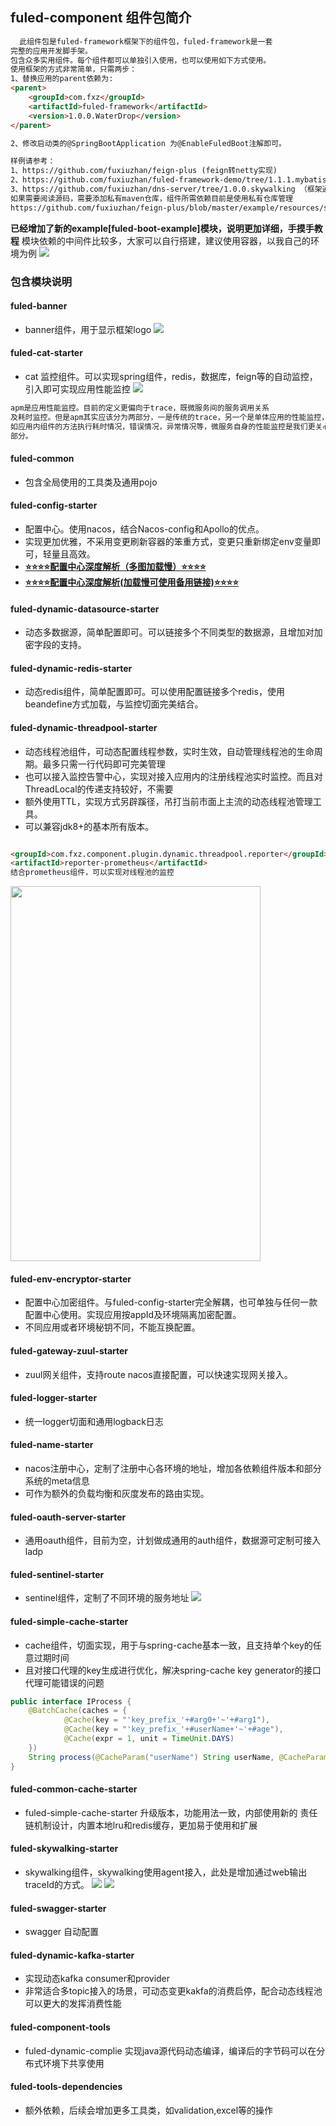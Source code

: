 ## fuled-component 组件包简介

```html
  此组件包是fuled-framework框架下的组件包，fuled-framework是一套
完整的应用开发脚手架。
包含众多实用组件。每个组件都可以单独引入使用，也可以使用如下方式使用。
使用框架的方式非常简单，只需两步：
1、替换应用的parent依赖为:
<parent>
    <groupId>com.fxz</groupId>
    <artifactId>fuled-framework</artifactId>
    <version>1.0.0.WaterDrop</version>
</parent>

2、修改启动类的@SpringBootApplication 为@EnableFuledBoot注解即可。

样例请参考：
1、https://github.com/fuxiuzhan/feign-plus (feign转netty实现)
2、https://github.com/fuxiuzhan/fuled-framework-demo/tree/1.1.1.mybatis（demo）
3、https://github.com/fuxiuzhan/dns-server/tree/1.0.0.skywalking （框架通用且清晰使用fuled-framework构建的项目）
如果需要阅读源码，需要添加私有maven仓库，组件所需依赖目前是使用私有仓库管理
https://github.com/fuxiuzhan/feign-plus/blob/master/example/resources/settings.xml

```
<b>已经增加了新的example[fuled-boot-example]模块，说明更加详细，手摸手教程</b>
模块依赖的中间件比较多，大家可以自行搭建，建议使用容器，以我自己的环境为例
![](images/docker.png)
### 包含模块说明

#### fuled-banner

- banner组件，用于显示框架logo
![](images/logo.png)
#### fuled-cat-starter

- cat 监控组件。可以实现spring组件，redis，数据库，feign等的自动监控，引入即可实现应用性能监控
![](images/cat.png)
```html
apm是应用性能监控。目前的定义更偏向于trace，既微服务间的服务调用关系
及耗时监控。但是apm其实应该分为两部分，一是传统的trace，另一个是单体应用的性能监控，
如应用内组件的方法执行耗时情况，错误情况，异常情况等，微服务自身的性能监控是我们更关心的
部分。
```

#### fuled-common

- 包含全局使用的工具类及通用pojo

#### fuled-config-starter

- 配置中心。使用nacos，结合Nacos-config和Apollo的优点。
- 实现更加优雅，不采用变更刷新容器的笨重方式，变更只重新绑定env变量即可，轻量且高效。
- [**⭐️⭐️⭐️⭐配置中心深度解析（多图加载慢）⭐️⭐⭐️⭐**](doc/deep-config.md)
- [**⭐️⭐️⭐️⭐配置中心深度解析(加载慢可使用备用链接)⭐️⭐⭐️⭐**](https://md.fuled.xyz:1234/archives/pei-zhi-zhong-xin-shen-du-jie-xi)
#### fuled-dynamic-datasource-starter

- 动态多数据源，简单配置即可。可以链接多个不同类型的数据源，且增加对加密字段的支持。

#### fuled-dynamic-redis-starter

- 动态redis组件，简单配置即可。可以使用配置链接多个redis，使用beandefine方式加载，与监控切面完美结合。

#### fuled-dynamic-threadpool-starter

- 动态线程池组件，可动态配置线程参数，实时生效，自动管理线程池的生命周期。最多只需一行代码即可完美管理
- 也可以接入监控告警中心，实现对接入应用内的注册线程池实时监控。而且对ThreadLocal的传递支持较好，不需要
- 额外使用TTL，实现方式另辟蹊径，吊打当前市面上主流的动态线程池管理工具。
- 可以兼容jdk8+的基本所有版本。

```html

<groupId>com.fxz.component.plugin.dynamic.threadpool.reporter</groupId>
<artifactId>reporter-prometheus</artifactId>
结合prometheus组件，可以实现对线程池的监控
```

<img height="600" src="images/threadpool-monitor.png" width="400"/>

#### fuled-env-encryptor-starter

- 配置中心加密组件。与fuled-config-starter完全解耦，也可单独与任何一款配置中心使用。实现应用按appId及环境隔离加密配置。
- 不同应用或者环境秘钥不同，不能互换配置。

#### fuled-gateway-zuul-starter

- zuul网关组件，支持route nacos直接配置，可以快速实现网关接入。

#### fuled-logger-starter

- 统一logger切面和通用logback日志

#### fuled-name-starter

- nacos注册中心，定制了注册中心各环境的地址，增加各依赖组件版本和部分系统的meta信息
- 可作为额外的负载均衡和灰度发布的路由实现。

#### fuled-oauth-server-starter

- 通用oauth组件，目前为空，计划做成通用的auth组件，数据源可定制可接入ladp

#### fuled-sentinel-starter

- sentinel组件，定制了不同环境的服务地址
![](images/sentinel.png)

#### fuled-simple-cache-starter

- cache组件，切面实现，用于与spring-cache基本一致，且支持单个key的任意过期时间
- 且对接口代理的key生成进行优化，解决spring-cache key generator的接口代理可能错误的问题

```java
public interface IProcess {
    @BatchCache(caches = {
            @Cache(key = "'key_prefix_'+#arg0+'~'+#arg1"),
            @Cache(key = "'key_prefix_'+#userName+'~'+#age"),
            @Cache(expr = 1, unit = TimeUnit.DAYS)
    })
    String process(@CacheParam("userName") String userName, @CacheParam("age") Integer age);
}
```

#### fuled-common-cache-starter
- fuled-simple-cache-starter 升级版本，功能用法一致，内部使用新的
责任链机制设计，内置本地lru和redis缓存，更加易于使用和扩展

#### fuled-skywalking-starter

- skywalking组件，skywalking使用agent接入，此处是增加通过web输出traceId的方式。
![](images/skywalking.png)
![](images/skywalking2.png)
#### fuled-swagger-starter

- swagger 自动配置

#### fuled-dynamic-kafka-starter

- 实现动态kafka consumer和provider
- 非常适合多topic接入的场景，可动态变更kakfa的消费启停，配合动态线程池可以更大的发挥消费性能

#### fuled-component-tools

- fuled-dynamic-complie 实现java源代码动态编译，编译后的字节码可以在分布式环境下共享使用

#### fuled-tools-dependencies

- 额外依赖，后续会增加更多工具类，如validation,excel等的操作
